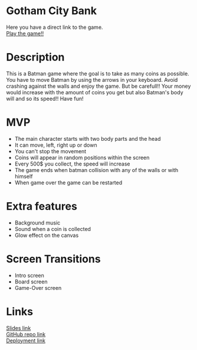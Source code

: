 # Gotham City Bank
Here you have a direct link to the game.  
[Play the game!!](https://eliexme.github.io/module1-project/)

# Description
This is a Batman game where the goal is to take as many coins as possible.
You have to move Batman by using the arrows in your keyboard.
Avoid crashing against the walls and enjoy the game.
But be carefull!! Your money would increase with the amount of coins you get but also Batman's body will and so its speed!!
Have fun!

# MVP
+ The main character starts with two body parts and the head  
+ It can move, left, right up or down
+ You can't stop the movement
+ Coins will appear in random positions within the screen
+ Every 500$ you collect, the speed will increase
+ The game ends when batman collision with any of the walls or with himself
+ When game over the game can be restarted

# Extra features
+ Background music
+ Sound when a coin is collected
+ Glow effect on the canvas

# Screen Transitions
+ Intro screen
+ Board screen
+ Game-Over screen

# Links
[Slides link](https://docs.google.com/presentation/d/17sIhiuwPTvamXygwh65LLqzSNGSXXBHp86TdnIZoYgg/edit#slide=id.gcd5e86431e_6_204)  
[GitHub repo link](https://github.com/eliexme/module1-project)  
[Deployment link](https://eliexme.github.io/module1-project/)


